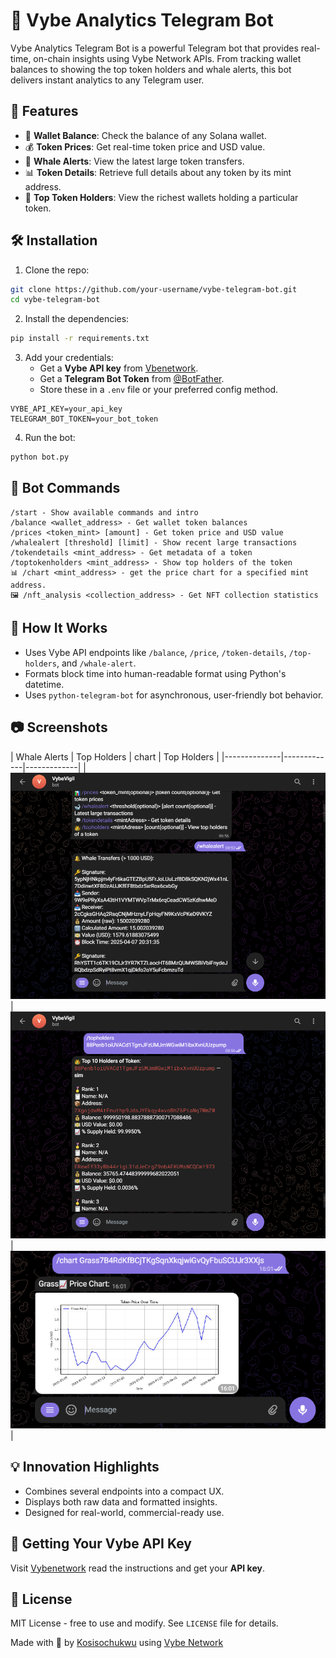 
# 🚀 Vybe Analytics Telegram Bot

Vybe Analytics Telegram Bot is a powerful Telegram bot that provides real-time, on-chain insights using Vybe Network APIs. From tracking wallet balances to showing the top token holders and whale alerts, this bot delivers instant analytics to any Telegram user.

## 📌 Features

- 💼 **Wallet Balance**: Check the balance of any Solana wallet.
- 💰 **Token Prices**: Get real-time token price and USD value.
- 🐳 **Whale Alerts**: View the latest large token transfers.
- 📊 **Token Details**: Retrieve full details about any token by its mint address.
- 👑 **Top Token Holders**: View the richest wallets holding a particular token.
<!-- - 🖼️ Token logos and owner logos included for visual context. -->

## 🛠️ Installation

1. Clone the repo:

```bash
git clone https://github.com/your-username/vybe-telegram-bot.git
cd vybe-telegram-bot
```

2. Install the dependencies:

```bash
pip install -r requirements.txt
```

3. Add your credentials:
   - Get a **Vybe API key** from [Vbenetwork](https://docs.vybenetwork.com/docs/getting-started).
   - Get a **Telegram Bot Token** from [@BotFather](https://t.me/BotFather).
   - Store these in a `.env` file or your preferred config method.

```
VYBE_API_KEY=your_api_key
TELEGRAM_BOT_TOKEN=your_bot_token
```

4. Run the bot:

```bash
python bot.py
```

## 🤖 Bot Commands

```
/start - Show available commands and intro
/balance <wallet_address> - Get wallet token balances
/prices <token_mint> [amount] - Get token price and USD value
/whalealert [threshold] [limit] - Show recent large transactions
/tokendetails <mint_address> - Get metadata of a token
/toptokenholders <mint_address> - Show top holders of the token
📊 /chart <mint_address> - get the price chart for a specified mint address.
🖼 /nft_analysis <collection_address> - Get NFT collection statistics
```

## 🧠 How It Works

- Uses Vybe API endpoints like `/balance`, `/price`, `/token-details`, `/top-holders`, and `/whale-alert`.
- Formats block time into human-readable format using Python's datetime.
- Uses `python-telegram-bot` for asynchronous, user-friendly bot behavior.
<!-- - Token logos and owner logos are embedded via direct URL (Telegram supports image previews). -->

## 📷 Screenshots

| Whale Alerts | Top Holders | chart | Top Holders |
|--------------|-------------|-------------|
| ![Whale](imagesforreadme/whales.png) | ![TopHolders](imagesforreadme/topholders.png) |![Chart](imagesforreadme/chart.png)|

## 💡 Innovation Highlights

- Combines several endpoints into a compact UX.
- Displays both raw data and formatted insights.
- Designed for real-world, commercial-ready use.

## 🏁 Getting Your Vybe API Key

Visit [Vybenetwork](https://docs.vybenetwork.com/docs/getting-started) read the instructions and get your **API key**.

## 📜 License

MIT License - free to use and modify. See `LICENSE` file for details.

<!-- ## 📬 Submit Your Entry

- Publish your repo with an open-source license
- Include a 200-word project summary in your submission
- Provide the deployed Telegram bot link
- Make sure the README is complete and clear

--- -->

Made with 💙 by [Kosisochukwu](https://kosisochukwu.onrender.com) using [Vybe Network](https://vybenetwork.xyz)
